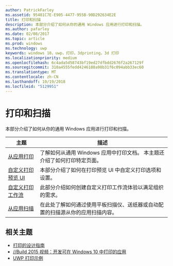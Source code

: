 ```yaml
---
author: PatrickFarley
ms.assetid: 95481C7E-E905-4477-955B-90D292634E2E
title: 打印和扫描
description: 本部分介绍了如何从你的通用 Windows 应用进行打印和扫描。
ms.author: pafarley
ms.date: 02/08/2017
ms.topic: article
ms.prod: windows
ms.technology: uwp
keywords: windows 10，uwp，打印，3dprinting，3d 打印
ms.localizationpriority: medium
ms.openlocfilehash: 6c4ada5d58743bf19ed27dfbdd2676f2a267129f
ms.sourcegitcommit: 310a4555fedd4246188a98b31f6c094abb33ec60
ms.translationtype: MT
ms.contentlocale: zh-CN
ms.lasthandoff: 10/19/2018
ms.locfileid: "5129951"
---
```

# <a name="printing-and-scanning"></a>打印和扫描


本部分介绍了如何从你的通用 Windows 应用进行打印和扫描。

| 主题 | 描述 | 
|-------|-------------|
| [从应用打印](print-from-your-app.md) | 了解如何从通用 Windows 应用中打印文档。 本主题还介绍了如何打印特定页面。 |
| [自定义打印预览 UI](customize-the-print-preview-ui.md) | 本部分介绍了如何在打印预览 UI 中自定义打印选项和设置。 |
| [自定义打印工作流](print-workflow-customize.md) | 此部分介绍如何创建自定义打印工作流体验以满足组织的需求。  |
| [从应用扫描](scan-from-your-app.md) | 在此处了解如何通过使用平板扫描仪、送纸器或自动配置的扫描源从你的应用扫描内容。|

## <a name="related-topics"></a>相关主题

* [打印的设计指南](https://msdn.microsoft.com/library/windows/apps/Hh868178)
* [//Build 2015 视频：开发可在 Windows 10 中打印的应用](https://channel9.msdn.com/Events/Build/2015/2-94)
* [UWP 打印示例](http://go.microsoft.com/fwlink/p/?LinkId=619984)
 

